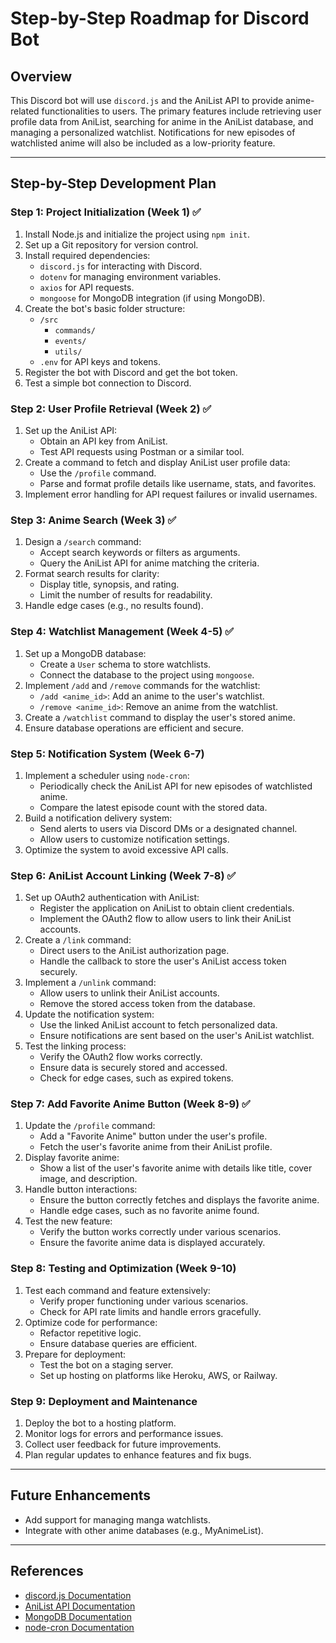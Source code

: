 # Step-by-Step Roadmap for Discord Bot

## Overview
This Discord bot will use `discord.js` and the AniList API to provide anime-related functionalities to users. The primary features include retrieving user profile data from AniList, searching for anime in the AniList database, and managing a personalized watchlist. Notifications for new episodes of watchlisted anime will also be included as a low-priority feature.

---

## Step-by-Step Development Plan

### Step 1: Project Initialization (Week 1) ✅
1. Install Node.js and initialize the project using `npm init`.
2. Set up a Git repository for version control.
3. Install required dependencies:
   - `discord.js` for interacting with Discord.
   - `dotenv` for managing environment variables.
   - `axios` for API requests.
   - `mongoose` for MongoDB integration (if using MongoDB).
4. Create the bot's basic folder structure:
   - `/src`
     - `commands/`
     - `events/`
     - `utils/`
   - `.env` for API keys and tokens.
5. Register the bot with Discord and get the bot token.
6. Test a simple bot connection to Discord.

### Step 2: User Profile Retrieval (Week 2) ✅
1. Set up the AniList API:
   - Obtain an API key from AniList.
   - Test API requests using Postman or a similar tool.
2. Create a command to fetch and display AniList user profile data:
   - Use the `/profile` command.
   - Parse and format profile details like username, stats, and favorites.
3. Implement error handling for API request failures or invalid usernames.

### Step 3: Anime Search (Week 3) ✅
1. Design a `/search` command:
   - Accept search keywords or filters as arguments.
   - Query the AniList API for anime matching the criteria.
2. Format search results for clarity:
   - Display title, synopsis, and rating.
   - Limit the number of results for readability.
3. Handle edge cases (e.g., no results found).

### Step 4: Watchlist Management (Week 4-5) ✅
1. Set up a MongoDB database:
   - Create a `User` schema to store watchlists.
   - Connect the database to the project using `mongoose`.
2. Implement `/add` and `/remove` commands for the watchlist:
   - `/add <anime_id>`: Add an anime to the user's watchlist.
   - `/remove <anime_id>`: Remove an anime from the watchlist.
3. Create a `/watchlist` command to display the user's stored anime.
4. Ensure database operations are efficient and secure.

### Step 5: Notification System (Week 6-7)
1. Implement a scheduler using `node-cron`:
   - Periodically check the AniList API for new episodes of watchlisted anime.
   - Compare the latest episode count with the stored data.
2. Build a notification delivery system:
   - Send alerts to users via Discord DMs or a designated channel.
   - Allow users to customize notification settings.
3. Optimize the system to avoid excessive API calls.

### Step 6: AniList Account Linking (Week 7-8) ✅
1. Set up OAuth2 authentication with AniList:
   - Register the application on AniList to obtain client credentials.
   - Implement the OAuth2 flow to allow users to link their AniList accounts.
2. Create a `/link` command:
   - Direct users to the AniList authorization page.
   - Handle the callback to store the user's AniList access token securely.
3. Implement a `/unlink` command:
   - Allow users to unlink their AniList accounts.
   - Remove the stored access token from the database.
4. Update the notification system:
   - Use the linked AniList account to fetch personalized data.
   - Ensure notifications are sent based on the user's AniList watchlist.
5. Test the linking process:
   - Verify the OAuth2 flow works correctly.
   - Ensure data is securely stored and accessed.
   - Check for edge cases, such as expired tokens.

### Step 7: Add Favorite Anime Button (Week 8-9) ✅
1. Update the `/profile` command:
   - Add a "Favorite Anime" button under the user's profile.
   - Fetch the user's favorite anime from their AniList profile.
2. Display favorite anime:
   - Show a list of the user's favorite anime with details like title, cover image, and description.
3. Handle button interactions:
   - Ensure the button correctly fetches and displays the favorite anime.
   - Handle edge cases, such as no favorite anime found.
4. Test the new feature:
   - Verify the button works correctly under various scenarios.
   - Ensure the favorite anime data is displayed accurately.

### Step 8: Testing and Optimization (Week 9-10)
1. Test each command and feature extensively:
   - Verify proper functioning under various scenarios.
   - Check for API rate limits and handle errors gracefully.
2. Optimize code for performance:
   - Refactor repetitive logic.
   - Ensure database queries are efficient.
3. Prepare for deployment:
   - Test the bot on a staging server.
   - Set up hosting on platforms like Heroku, AWS, or Railway.

### Step 9: Deployment and Maintenance
1. Deploy the bot to a hosting platform.
2. Monitor logs for errors and performance issues.
3. Collect user feedback for future improvements.
4. Plan regular updates to enhance features and fix bugs.

---

## Future Enhancements
- Add support for managing manga watchlists.
- Integrate with other anime databases (e.g., MyAnimeList).

---

## References
- [discord.js Documentation](https://discord.js.org/#/)
- [AniList API Documentation](https://anilist.gitbook.io/anilist-apiv2-docs/)
- [MongoDB Documentation](https://www.mongodb.com/docs/)
- [node-cron Documentation](https://www.npmjs.com/package/node-cron)
